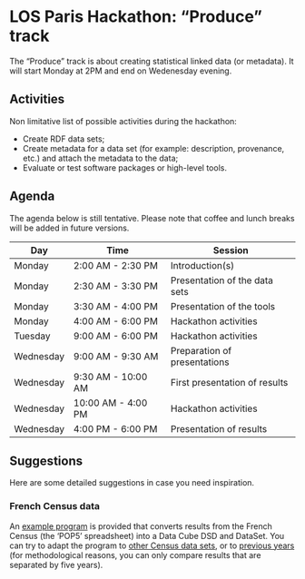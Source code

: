 # LOS Paris Hackathon: “Produce” track #

The “Produce” track is about creating statistical linked data (or metadata). It will start Monday at 2PM and end on Wedenesday evening.

## Activities

Non limitative list of possible activities during the hackathon:
  * Create RDF data sets;
  * Create metadata for a data set (for example: description, provenance, etc.) and attach the metadata to the data;
  * Evaluate or test software packages or high-level tools.

## Agenda

The agenda below is still tentative. Please note that coffee and lunch breaks will be added in future versions.

| Day       | Time    | Session |
|-----------|---------|---------|
| Monday    | 2:00 AM - 2:30 PM | Introduction(s) |
| Monday    | 2:30 AM - 3:30 PM | Presentation of the data sets |
| Monday    | 3:30 AM - 4:00 PM | Presentation of the tools |
| Monday    | 4:00 AM - 6:00 PM | Hackathon activities |
| Tuesday   | 9:00 AM - 6:00 PM | Hackathon activities |
| Wednesday | 9:00 AM - 9:30 AM | Preparation of presentations |
| Wednesday | 9:30 AM - 10:00 AM | First presentation of results |
| Wednesday | 10:00 AM - 4:00 PM | Hackathon activities |
| Wednesday | 4:00 PM - 6:00 PM | Presentation of results |

## Suggestions

Here are some detailed suggestions in case you need inspiration.

### French Census data

An [example program](https://github.com/LOS-ESSnet/POP5) is provided that converts results from the French Census (the ‘POP5’ spreadsheet) into a Data Cube DSD and DataSet. You can try to adapt the program to [other Census data sets](https://www.insee.fr/fr/statistiques/3561090?sommaire=3561107), or to [previous years](https://www.insee.fr/fr/statistiques/2053581?sommaire=2118618) (for methodological reasons, you can only compare results that are separated by five years).
